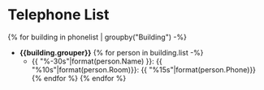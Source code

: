 
# Telephone List

{% for building in phonelist | groupby("Building") -%}
  * **{{building.grouper}}**
  {% for person in building.list -%}
    * {{ "%-30s"|format(person.Name) }}: {{ "%10s"|format(person.Room)}}: {{ "%15s"|format(person.Phone)}}
  {% endfor %}
{% endfor %}
